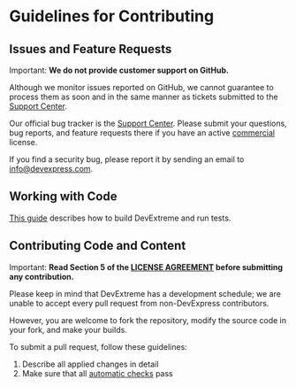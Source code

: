 # Guidelines for Contributing

## Issues and Feature Requests

Important: **We do not provide customer support on GitHub.**

Although we monitor issues reported on GitHub, we cannot guarantee to process them as soon and in the same manner as tickets submitted to the [Support Center](https://www.devexpress.com/sc).

Our official bug tracker is the [Support Center](https://www.devexpress.com/sc). Please submit your questions, bug reports, and feature requests there if you have an active [commercial](https://js.devexpress.com/Licensing/#Commercial) license.

If you find a security bug, please report it by sending an email to info@devexpress.com.

## Working with Code

[This guide](README_DEVELOPERS.md) describes how to build DevExtreme and run tests.

## Contributing Code and Content

Important: **Read Section 5 of the [LICENSE AGREEMENT](LICENSE.md#5-submission-of-contributions) before submitting any contribution.** 

Please keep in mind that DevExtreme has a development schedule; we are unable to accept every pull request from non-DevExpress contributors.

However, you are welcome to fork the repository, modify the source code in your fork, and make your builds.

To submit a pull request, follow these guidelines:

1. Describe all applied changes in detail 
2. Make sure that all [automatic checks](README_DEVELOPERS.md#tests-and-ci) pass
